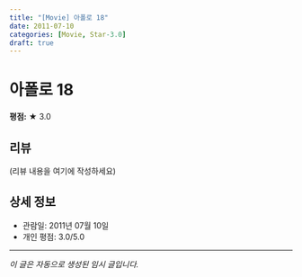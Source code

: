 ```yaml
---
title: "[Movie] 아폴로 18"
date: 2011-07-10
categories: [Movie, Star-3.0]
draft: true
---
```


# 아폴로 18

**평점:** ★ 3.0

## 리뷰

(리뷰 내용을 여기에 작성하세요)

## 상세 정보

- 관람일: 2011년 07월 10일
- 개인 평점: 3.0/5.0

---

*이 글은 자동으로 생성된 임시 글입니다.*
